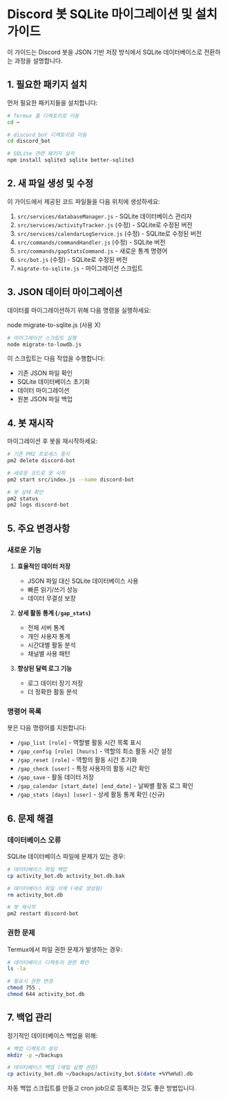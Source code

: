 # Discord 봇 SQLite 마이그레이션 및 설치 가이드

이 가이드는 Discord 봇을 JSON 기반 저장 방식에서 SQLite 데이터베이스로 전환하는 과정을 설명합니다.

## 1. 필요한 패키지 설치

먼저 필요한 패키지들을 설치합니다:

```bash
# Termux 홈 디렉토리로 이동
cd ~

# discord_bot 디렉토리로 이동
cd discord_bot

# SQLite 관련 패키지 설치
npm install sqlite3 sqlite better-sqlite3
```

## 2. 새 파일 생성 및 수정

이 가이드에서 제공된 코드 파일들을 다음 위치에 생성하세요:

1. `src/services/databaseManager.js` - SQLite 데이터베이스 관리자
2. `src/services/activityTracker.js` (수정) - SQLite로 수정된 버전
3. `src/services/calendarLogService.js` (수정) - SQLite로 수정된 버전
4. `src/commands/commandHandler.js` (수정) - SQLite 버전
5. `src/commands/gapStatsCommand.js` - 새로운 통계 명령어
6. `src/bot.js` (수정) - SQLite로 수정된 버전
7. `migrate-to-sqlite.js` - 마이그레이션 스크립트

## 3. JSON 데이터 마이그레이션

데이터를 마이그레이션하기 위해 다음 명령을 실행하세요:

node migrate-to-sqlite.js (사용 X)
```bash
# 마이그레이션 스크립트 실행
node migrate-to-lowdb.js
```

이 스크립트는 다음 작업을 수행합니다:
- 기존 JSON 파일 확인
- SQLite 데이터베이스 초기화
- 데이터 마이그레이션
- 원본 JSON 파일 백업

## 4. 봇 재시작

마이그레이션 후 봇을 재시작하세요:

```bash
# 기존 PM2 프로세스 중지
pm2 delete discord-bot

# 새로운 코드로 봇 시작
pm2 start src/index.js --name discord-bot

# 봇 상태 확인
pm2 status
pm2 logs discord-bot
```

## 5. 주요 변경사항

### 새로운 기능

1. **효율적인 데이터 저장**
    - JSON 파일 대신 SQLite 데이터베이스 사용
    - 빠른 읽기/쓰기 성능
    - 데이터 무결성 보장

2. **상세 활동 통계 (`/gap_stats`)**
    - 전체 서버 통계
    - 개인 사용자 통계
    - 시간대별 활동 분석
    - 채널별 사용 패턴

3. **향상된 달력 로그 기능**
    - 로그 데이터 장기 저장
    - 더 정확한 활동 분석

### 명령어 목록

봇은 다음 명령어를 지원합니다:

- `/gap_list [role]` - 역할별 활동 시간 목록 표시
- `/gap_config [role] [hours]` - 역할의 최소 활동 시간 설정
- `/gap_reset [role]` - 역할의 활동 시간 초기화
- `/gap_check [user]` - 특정 사용자의 활동 시간 확인
- `/gap_save` - 활동 데이터 저장
- `/gap_calendar [start_date] [end_date]` - 날짜별 활동 로그 확인
- `/gap_stats [days] [user]` - 상세 활동 통계 확인 (신규)

## 6. 문제 해결

### 데이터베이스 오류

SQLite 데이터베이스 파일에 문제가 있는 경우:

```bash
# 데이터베이스 파일 백업
cp activity_bot.db activity_bot.db.bak

# 데이터베이스 파일 삭제 (새로 생성됨)
rm activity_bot.db

# 봇 재시작
pm2 restart discord-bot
```

### 권한 문제

Termux에서 파일 권한 문제가 발생하는 경우:

```bash
# 데이터베이스 디렉토리 권한 확인
ls -la

# 필요시 권한 변경
chmod 755 .
chmod 644 activity_bot.db
```

## 7. 백업 관리

정기적인 데이터베이스 백업을 위해:

```bash
# 백업 디렉토리 생성
mkdir -p ~/backups

# 데이터베이스 백업 (매일 실행 권장)
cp activity_bot.db ~/backups/activity_bot.$(date +%Y%m%d).db
```

자동 백업 스크립트를 만들고 cron job으로 등록하는 것도 좋은 방법입니다.